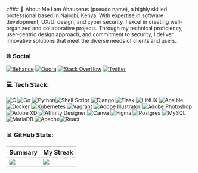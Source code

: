z### 💫 About Me
I am Ahauserus (pseudo name), a highly skilled professional based in Nairobi, Kenya. With expertise in software development, UX/UI design, and cyber security, I excel in creating well-organized and collaborative projects. Through my technical proficiency, user-centric design approach, and commitment to security, I deliver innovative solutions that meet the diverse needs of clients and users.


### 🌐 Social
[![Behance](https://img.shields.io/badge/Behance-1769ff?logo=behance&logoColor=white)](https://behance.net/ahauserus)  [![Quora](https://img.shields.io/badge/Quora-%23B92B27.svg?logo=Quora&logoColor=white)](https://quora.com/profile/ahauserus)  [![Stack Overflow](https://img.shields.io/badge/-Stackoverflow-FE7A16?logo=stack-overflow&logoColor=white)](https://stackoverflow.com/users/ahauserus)  [![Twitter](https://img.shields.io/badge/Twitter-%231DA1F2.svg?logo=Twitter&logoColor=white)](https://twitter.com/ahauserus)



### 💻 Tech Stack:
![C](https://img.shields.io/badge/c-%2300599C.svg?style=for-the-badge&logo=c&logoColor=white) ![Go](https://img.shields.io/badge/go-%2300ADD8.svg?style=for-the-badge&logo=go&logoColor=white) ![Python](https://img.shields.io/badge/python-3670A0?style=for-the-badge&logo=python&logoColor=ffdd54)![Shell Script](https://img.shields.io/badge/shell_script-%23121011.svg?style=for-the-badge&logo=gnu-bash&logoColor=white) ![Django](https://img.shields.io/badge/django-%23092E20.svg?style=for-the-badge&logo=django&logoColor=white) ![Flask](https://img.shields.io/badge/flask-%23000.svg?style=for-the-badge&logo=flask&logoColor=white) ![LINUX](https://img.shields.io/badge/Linux-FCC624?style=for-the-badge&logo=linux&logoColor=black) ![Ansible](https://img.shields.io/badge/ansible-%231A1918.svg?style=for-the-badge&logo=ansible&logoColor=white) ![Docker](https://img.shields.io/badge/docker-%230db7ed.svg?style=for-the-badge&logo=docker&logoColor=white) ![Kubernetes](https://img.shields.io/badge/kubernetes-%23326ce5.svg?style=for-the-badge&logo=kubernetes&logoColor=white) ![Vagrant](https://img.shields.io/badge/vagrant-%231563FF.svg?style=for-the-badge&logo=vagrant&logoColor=white) ![Adobe Illustrator](https://img.shields.io/badge/adobeillustrator-%23FF9A00.svg?style=for-the-badge&logo=adobeillustrator&logoColor=white) ![Adobe Photoshop](https://img.shields.io/badge/adobephotoshop-%2331A8FF.svg?style=for-the-badge&logo=adobephotoshop&logoColor=white) ![Adobe XD](https://img.shields.io/badge/Adobe%20XD-470137?style=for-the-badge&logo=Adobe%20XD&logoColor=#FF61F6) ![Affinity Designer](https://img.shields.io/badge/affinitydesginer-%231B72BE.svg?style=for-the-badge&logo=affinity-designer&logoColor=white) ![Canva](https://img.shields.io/badge/Canva-%2300C4CC.svg?style=for-the-badge&logo=Canva&logoColor=white) 	![Figma](https://img.shields.io/badge/figma-%23F24E1E.svg?style=for-the-badge&logo=figma&logoColor=white) ![Postgres](https://img.shields.io/badge/postgres-%23316192.svg?style=for-the-badge&logo=postgresql&logoColor=white) ![MySQL](https://img.shields.io/badge/mysql-%2300f.svg?style=for-the-badge&logo=mysql&logoColor=white) ![MariaDB](https://img.shields.io/badge/MariaDB-003545?style=for-the-badge&logo=mariadb&logoColor=white) ![Apache](https://img.shields.io/badge/apache-%23D42029.svg?style=for-the-badge&logo=apache&logoColor=white)![React](https://img.shields.io/badge/react-%2320232a.svg?style=for-the-badge&logo=react&logoColor=%2361DAFB)

### 📊 GitHub Stats:

| Summary          | My Streak |
|------------------|-----------|
|![](https://github-readme-stats.vercel.app/api?username=Ahauserus&hide=contribs&theme=vue-dark&hide_border=true&include_all_commits=true&count_private=false&height=300px) | ![](https://github-readme-streak-stats.herokuapp.com/?user=Ahauserus&theme=vue-dark&hide_border=true) |
